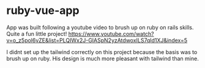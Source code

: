 # ruby-vue-app

App was built following a youtube video to brush up on ruby on rails skills. Quite a fun little project!
https://www.youtube.com/watch?v=o_z5pol6vZE&list=PLQIWx2J-GIASpN2yzAtdwoxILS7qld1XJ&index=5


I didnt set up the tailwind correctly on this project because the basis was to brush up on ruby. His design is much more pleasant with tailwind than mine.
